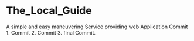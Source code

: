 # The_Local_Guide
A simple and easy maneuvering Service providing web Application
Commit 1.
Commit 2.
Commit 3.
final Commit.
